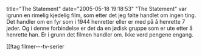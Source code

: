 title="The Statement"
date="2005-05-18 19:18:53"
"The Statement" var igrunn en rimelig kjedelig film, som etter det jeg følte handlet om ingen ting. Det handler om en fyr som i 1944 henretter eller er med på å henrette 7 jøder. Og i denne forbindelse er det da en jødisk gruppe som er ute etter å henrette han. Er i grunn det filmen handler om. Ikke verd pengene engang.

[[!tag  filmer---tv-serier

